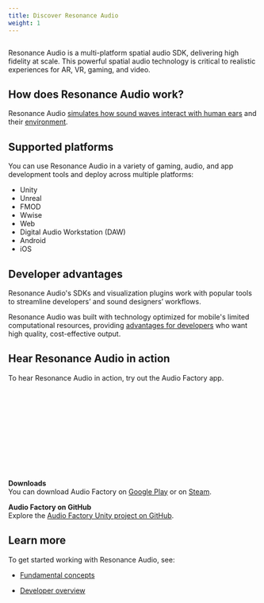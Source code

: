 ```yaml
---
title: Discover Resonance Audio
weight: 1
---
```


<img srcset="/images/hero_images/RA_Discover.png 2x">

Resonance Audio is a multi-platform spatial audio SDK, delivering high fidelity
at scale. This powerful spatial audio technology is critical to realistic
experiences for AR, VR, gaming, and video.

## How does Resonance Audio work?
Resonance Audio [simulates how sound waves interact with human ears](/discover/concepts#simulating-sound-waves-interacting-with-human-ears)
and their [environment](/discover/concepts#simulating-sound-waves-interacting-with-their-environment).

## Supported platforms
You can use Resonance Audio in a variety of gaming, audio, and app development
tools and deploy across multiple platforms:

*  Unity
*  Unreal
*  FMOD
*  Wwise
*  Web
*  Digital Audio Workstation (DAW)
*  Android
*  iOS


## Developer advantages
Resonance Audio's SDKs and visualization plugins  work with popular tools to
streamline developers’ and sound designers’ workflows.

Resonance Audio was built with technology optimized for mobile's limited
computational resources, providing [advantages for developers](/develop/overview#developer-advantages)
who want high quality, cost-effective output.

## Hear Resonance Audio in action
To hear Resonance Audio in action, try out the Audio Factory app.
<br>
<div class="video-wrapper-full-width">
  <iframe class="devsite-embedded-youtube-video" data-video-id="IYdx9cnHN8I"
          data-autohide="1" data-showinfo="0" frameborder="0" allowfullscreen>
  </iframe>
</div>
<br>

**Downloads**<br>
You can download Audio Factory on [Google Play](//play.google.com/store/apps/details?id=com.google.vr.audiofactory&hl=en)
or on [Steam](//store.steampowered.com/app/722590/Audio_Factory/).

**Audio Factory on GitHub**<br>
Explore the [Audio Factory Unity
project on GitHub](//github.com/googlevr/audio_factory).

## Learn more
To get started working with Resonance Audio, see:

*  [Fundamental concepts](/discover/concepts)

*  [Developer overview](/develop/overview)
